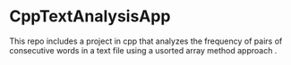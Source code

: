 # CppTextAnalysisApp
This repo includes a project in cpp that analyzes the frequency of pairs of consecutive words 
in a text file using a usorted array method approach .
